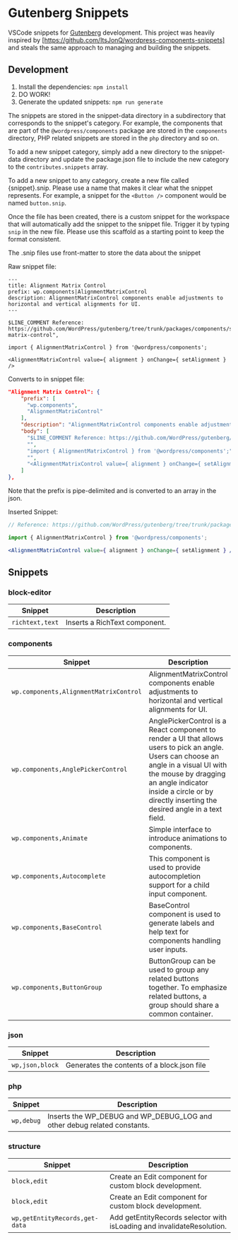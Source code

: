 # Gutenberg Snippets

VSCode snippets for [Gutenberg](https://wordpress.org/gutenberg/) development. This project was heavily inspired by [https://github.com/ItsJonQ/wordpress-components-snippets] and steals the same approach to managing and building the snippets.


## Development
1. Install the dependencies: `npm install`
2. DO WORK!
3. Generate the updated snippets: `npm run generate`

The snippets are stored in the snippet-data directory in a subdirectory that corresponds to the snippet's category. For example, the components that are part of the `@wordpress/components` package are stored in the `components` directory, PHP related snippets are stored in the `php` directory and so on.

To add a new snippet category, simply add a new directory to the snippet-data directory and update the package.json file to include the new category to the `contributes.snippets` array.

To add a new snippet to any category, create a new file called {snippet}.snip. Please use a name that makes it clear what the snippet represents. For example, a snippet for the `<Button />` component would be named `button.snip`.

Once the file has been created, there is a custom snippet for the workspace that will automatically add the snippet to the snippet file. Trigger it by typing `snip` in the new file. Please use this scaffold as a starting point to keep the format consistent.

The .snip files use front-matter to store the data about the snippet

Raw snippet file:
```plaintext
---
title: Alignment Matrix Control
prefix: wp.components|AlignmentMatrixControl
description: AlignmentMatrixControl components enable adjustments to horizontal and vertical alignments for UI.
---

$LINE_COMMENT Reference: https://github.com/WordPress/gutenberg/tree/trunk/packages/components/src/alignment-matrix-control",

import { AlignmentMatrixControl } from '@wordpress/components';

<AlignmentMatrixControl value={ alignment } onChange={ setAlignment } />
```

Converts to in snippet file:
```json
"Alignment Matrix Control": {
    "prefix": [
      "wp.components",
      "AlignmentMatrixControl"
    ],
    "description": "AlignmentMatrixControl components enable adjustments to horizontal and vertical alignments for UI.",
    "body": [
      "$LINE_COMMENT Reference: https://github.com/WordPress/gutenberg/tree/trunk/packages/components/src/alignment-matrix-control\",",
      "",
      "import { AlignmentMatrixControl } from '@wordpress/components';",
      "",
      "<AlignmentMatrixControl value={ alignment } onChange={ setAlignment } />"
    ]
},
```
Note that the prefix is pipe-delimited and is converted to an array in the json.


Inserted Snippet:
```jsx
// Reference: https://github.com/WordPress/gutenberg/tree/trunk/packages/components/src/alignment-matrix-control",

import { AlignmentMatrixControl } from '@wordpress/components';

<AlignmentMatrixControl value={ alignment } onChange={ setAlignment } />
```
<!-- SNIPPET-TOC -->
<!-- This table was automatically generated -->
## Snippets
 ### block-editor
| Snippet | Description |
| --- | --- |
| `richtext,text` | Inserts a RichText component. |

 ### components
| Snippet | Description |
| --- | --- |
| `wp.components,AlignmentMatrixControl` | AlignmentMatrixControl components enable adjustments to horizontal and vertical alignments for UI. |
| `wp.components,AnglePickerControl` | AnglePickerControl is a React component to render a UI that allows users to pick an angle. Users can choose an angle in a visual UI with the mouse by dragging an angle indicator inside a circle or by directly inserting the desired angle in a text field. |
| `wp.components,Animate` | Simple interface to introduce animations to components. |
| `wp.components,Autocomplete` | This component is used to provide autocompletion support for a child input component. |
| `wp.components,BaseControl` | BaseControl component is used to generate labels and help text for components handling user inputs. |
| `wp.components,ButtonGroup` | ButtonGroup can be used to group any related buttons together. To emphasize related buttons, a group should share a common container. |

 ### json
| Snippet | Description |
| --- | --- |
| `wp,json,block` | Generates the contents of a block.json file |

 ### php
| Snippet | Description |
| --- | --- |
| `wp,debug` | Inserts the WP_DEBUG and WP_DEBUG_LOG and other debug related constants. |

 ### structure
| Snippet | Description |
| --- | --- |
| `block,edit` | Create an Edit component for custom block development. |
| `block,edit` | Create an Edit component for custom block development. |
| `wp,getEntityRecords,get-data` | Add getEntityRecords selector with isLoading and invalidateResolution. |


<!-- /SNIPPET-TOC -->
